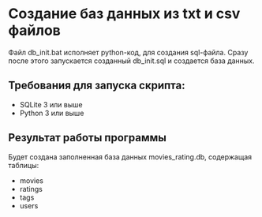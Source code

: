 # Создание баз данных из txt и csv файлов
Файл db_init.bat исполняет python-код, для создания sql-файла. Сразу после этого запускается созданный db_init.sql и создается база данных. 

## Требования для запуска скрипта:
- SQLite 3 или выше
- Python 3 или выше

## Результат работы программы
Будет создана заполненная база данных movies_rating.db, содержащая таблицы:
- movies
- ratings
- tags
- users